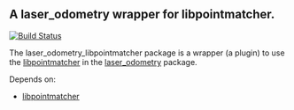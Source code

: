 A laser_odometry wrapper for libpointmatcher.
---

[![Build Status](https://travis-ci.org/artivis/laser_odometry_libpointmatcher.svg?branch=master)](https://travis-ci.org/artivis/laser_odometry_libpointmatcher)

The laser_odometry_libpointmatcher package is a wrapper (a plugin) to use the [libpointmatcher](https://github.com/ethz-asl/libpointmatcher) in the [laser_odometry](https://github.com/artivis/laser_odometry) package.

Depends on:

 -  [libpointmatcher](https://github.com/ethz-asl/libpointmatcher)
